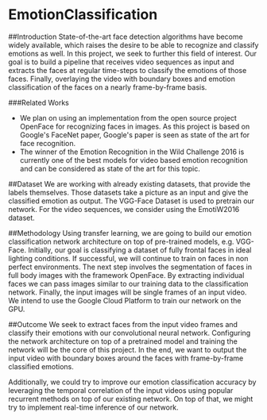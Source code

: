 ﻿# EmotionClassification
 
##Introduction
State-of-the-art face detection algorithms have become widely available, which raises the desire to be able to recognize and classify emotions as well. In this project, we seek to further this field of interest. Our goal is to build a pipeline that receives video sequences as input and extracts the faces at regular time-steps to classify the emotions of those faces. Finally, overlaying the video with boundary boxes and emotion classification of the faces on a nearly frame-by-frame basis.

###Related Works
* We plan on using an implementation from the open source project OpenFace for recognizing faces in images. As this project is based on Google's FaceNet paper, Google's paper is seen as state of the art for face recognition. 
* The winner of the Emotion Recognition in the Wild Challenge 2016 is currently one of the best models for video based emotion recognition and can be considered as state of the art for this topic.

##Dataset
We are working with already existing datasets, that provide the labels themselves. Those datasets take a picture as an input and give the classified emotion as output. The VGG-Face Dataset is used to pretrain our network. For the video sequences, we consider using the EmotiW2016 dataset.

##Methodology
Using transfer learning, we are going to build our emotion classification network architecture on top of pre-trained models, e.g. VGG-Face. Initially, our goal is classifying a dataset of fully frontal faces in ideal lighting conditions. If successful, we will continue to train on faces in non perfect environments.
The next step involves the segmentation of faces in full body images with the framework OpenFace. By extracting individual faces we can pass images similar to our training data to the classification network. Finally, the input images will be single frames of an input video.
We intend to use the Google Cloud Platform to train our network on the GPU.


##Outcome
We seek to extract faces from the input video frames and classify their emotions with our convolutional neural network. Configuring the network architecture on top of a pretrained model and training the network will be the core of this project. In the end, we want to output the input video with boundary boxes around the faces with frame-by-frame classified emotions.

Additionally, we could try to improve our emotion classification accuracy by leveraging the temporal correlation of the input videos using popular recurrent methods on top of our existing network. On top of that, we might try to implement real-time inference of our network.
